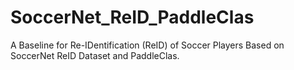 # SoccerNet_ReID_PaddleClas
A Baseline for Re-IDentification (ReID) of Soccer Players Based on SoccerNet ReID Dataset and PaddleClas.
